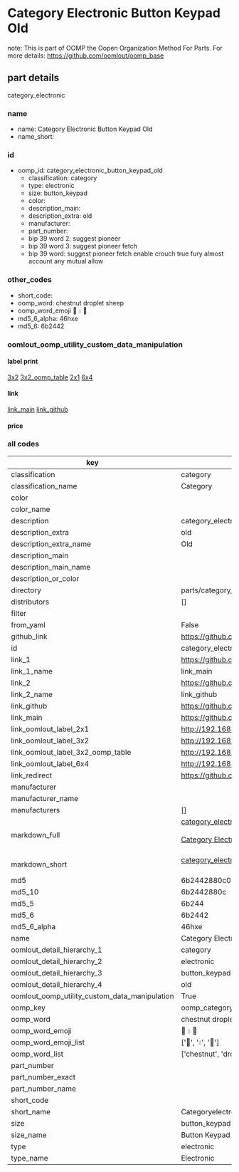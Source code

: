 # Category Electronic Button Keypad Old  

note: This is part of OOMP the Oopen Organization Method For Parts. For more details: https://github.com/oomlout/oomp_base

##  part details
  



category_electronic



### name
* name: Category Electronic Button Keypad Old
* name_short: 
### id
* oomp_id: category_electronic_button_keypad_old
  * classification: category
  * type: electronic
  * size: button_keypad
  * color: 
  * description_main: 
  * description_extra: old
  * manufacturer: 
  * part_number: 
  * bip 39 word 2: suggest pioneer
  * bip 39 word 3: suggest pioneer fetch
  * bip 39 word: suggest pioneer fetch enable crouch true fury almost account any mutual allow

### other_codes
* short_code: 
* oomp_word: chestnut droplet sheep
* oomp_word_emoji :chestnut: :droplet: :sheep:
* md5_6_alpha: 46hxe
* md5_6: 6b2442






### oomlout_oomp_utility_custom_data_manipulation
#### label print
[3x2](http://192.168.1.245:1112/?label=oomp%2046hxe)
[3x2_oomp_table](http://192.168.1.108:1112/?label=oomp%2046hxe)
[2x1](http://192.168.1.242:1112/?label=oomp%2046hxe)
[6x4](http://192.168.1.55:1112/?label=oomp%2046hxe)    

#### link

[link_main](https://github.com/oomlout/oomlout_oomp_version_1_messy/tree/main/parts/category_electronic_button_keypad_old) [link_github](https://github.com/oomlout/oomlout_oomp_version_1_messy/tree/main/parts/category_electronic_button_keypad_old)                             

#### price







### all codes 
| key | value |  
| --- | --- |  
| classification | category |  
| classification_name | Category |  
| color |  |  
| color_name |  |  
| description | category_electronic |  
| description_extra | old |  
| description_extra_name | Old |  
| description_main |  |  
| description_main_name |  |  
| description_or_color |   |  
| directory | parts/category_electronic_button_keypad_old |  
| distributors | [] |  
| filter |  |  
| from_yaml | False |  
| github_link | https://github.com/oomlout/oomlout_oomp_part_src/tree/main/parts/category_electronic_button_keypad_old |  
| id | category_electronic_button_keypad_old |  
| link_1 | https://github.com/oomlout/oomlout_oomp_version_1_messy/tree/main/parts/category_electronic_button_keypad_old |  
| link_1_name | link_main |  
| link_2 | https://github.com/oomlout/oomlout_oomp_version_1_messy/tree/main/parts/category_electronic_button_keypad_old |  
| link_2_name | link_github |  
| link_github | https://github.com/oomlout/oomlout_oomp_version_1_messy/tree/main/parts/category_electronic_button_keypad_old |  
| link_main | https://github.com/oomlout/oomlout_oomp_version_1_messy/tree/main/parts/category_electronic_button_keypad_old |  
| link_oomlout_label_2x1 | http://192.168.1.242:1112/?label=oomp%2046hxe |  
| link_oomlout_label_3x2 | http://192.168.1.245:1112/?label=oomp%2046hxe |  
| link_oomlout_label_3x2_oomp_table | http://192.168.1.108:1112/?label=oomp%2046hxe |  
| link_oomlout_label_6x4 | http://192.168.1.55:1112/?label=oomp%2046hxe |  
| link_redirect | https://github.com/oomlout/oomlout_oomp_version_1_messy/tree/main/parts/category_electronic_button_keypad_old |  
| manufacturer |  |  
| manufacturer_name |  |  
| manufacturers | [] |  
| markdown_full | [category_electronic_button_keypad_old](none)<br>[](none)<br>[Category Electronic Button Keypad Old](none)<br><br> |  
| markdown_short | [category_electronic_button_keypad_old](none)<br><br> |  
| md5 | 6b2442880c06cbcfa51a1494aaa94ec7 |  
| md5_10 | 6b2442880c |  
| md5_5 | 6b244 |  
| md5_6 | 6b2442 |  
| md5_6_alpha | 46hxe |  
| name | Category Electronic Button Keypad Old |  
| oomlout_detail_hierarchy_1 | category |  
| oomlout_detail_hierarchy_2 | electronic |  
| oomlout_detail_hierarchy_3 | button_keypad |  
| oomlout_detail_hierarchy_4 | old |  
| oomlout_oomp_utility_custom_data_manipulation | True |  
| oomp_key | oomp_category_electronic_button_keypad_old |  
| oomp_word | chestnut droplet sheep |  
| oomp_word_emoji | :chestnut: :droplet: :sheep: |  
| oomp_word_emoji_list | [':chestnut:', ':droplet:', ':sheep:'] |  
| oomp_word_list | ['chestnut', 'droplet', 'sheep'] |  
| part_number |  |  
| part_number_exact |  |  
| part_number_name |  |  
| short_code |  |  
| short_name | Categoryelectronic |  
| size | button_keypad |  
| size_name | Button Keypad |  
| type | electronic |  
| type_name | Electronic |  
